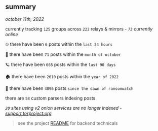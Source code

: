 
## summary
_october 11th, 2022_

currently tracking `125` groups across `222` relays & mirrors - _`73` currently online_

⏲ there have been `6` posts within the `last 24 hours`

🦈 there have been `71` posts within the `month of october`

🪐 there have been `665` posts within the `last 90 days`

🏚 there have been `2610` posts within the `year of 2022`

🦕 there have been `4896` posts `since the dawn of ransomwatch`

there are `58` custom parsers indexing posts

_`20` sites using v2 onion services are no longer indexed - [support.torproject.org](https://support.torproject.org/onionservices/v2-deprecation/)_

> see the project [README](https://github.com/joshhighet/ransomwatch#ransomwatch--) for backend technicals
